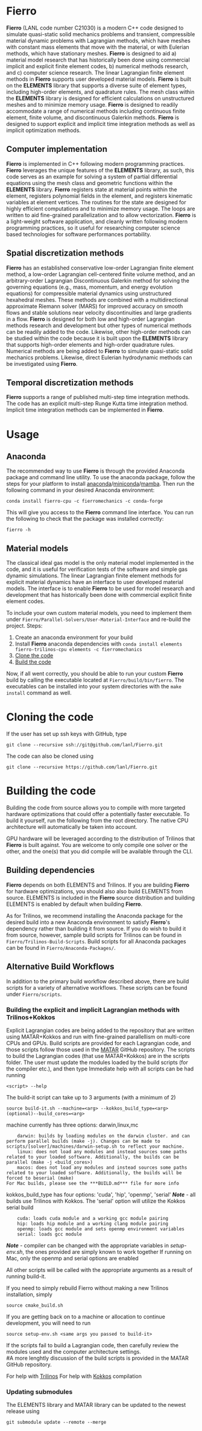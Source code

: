 # Fierro
**Fierro** (LANL code number C21030) is a modern C++ code designed to simulate quasi-static solid mechanics problems and transient, compressible material dynamic problems with Lagrangian methods, which have meshes with constant mass elements that move with the material, or with Eulerian methods, which have stationary meshes.  **Fierro** is designed to aid a) material model research that has historically been done using commercial implicit and explicit finite element codes, b) numerical methods research, and c) computer science research.  The linear Lagrangian finite element methods in **Fierro** supports user developed material models.  **Fierro** is built on the **ELEMENTS** library that supports a diverse suite of element types, including high-order elements, and quadrature rules. The mesh class within the **ELEMENTS** library is designed for efficient calculations on unstructured meshes and to minimize memory usage.  **Fierro** is designed to readily accommodate a range of numerical methods including continuous finite element, finite volume, and discontinuous Galerkin methods.  **Fierro** is designed to support explicit and implicit time integration methods as well as implicit optimization methods.  


## Computer implementation
**Fierro** is implemented in C++ following modern programming practices.  **Fierro** leverages the unique features of the **ELEMENTS** library, as such, this code serves as an example for solving a system of partial differential equations using the mesh class and geometric functions within the **ELEMENTS** library.  **Fierro** registers state at material points within the element, registers polynomial fields in the element, and registers kinematic variables at element vertices.  The routines for the state are designed for highly efficient computations and to minimize memory usage.  The loops are written to aid fine-grained parallelization and to allow vectorization. **Fierro** is a light-weight software application, and cleanly written following modern programming practices, so it useful for researching computer science based technologies for software performances portability.  

## Spatial discretization methods 
**Fierro** has an established conservative low-order Lagrangian finite element method, a low-order Lagrangian cell-centered finite volume method, and an arbitrary-order Lagrangian Discontinuous Galerkin method for solving the governing equations (e.g., mass, momentum, and energy evolution equations) for compressible material dynamics using unstructured hexahedral meshes.  These methods are combined with a multidirectional approximate Riemann solver (MARS) for improved accuracy on smooth flows and stable solutions near velocity discontinuities and large gradients in a flow. **Fierro** is designed for both low and high-order Lagrangian methods research and development but other types of numerical methods can be readily added to the code.  Likewise, other high-order methods can be studied within the code because it is built upon the **ELEMENTS** library that supports high-order elements and high-order quadrature rules.  Numerical methods are being added to **Fierro** to simulate quasi-static solid mechanics problems.  Likewise, direct Eulerian hydrodynamic methods can be investigated using **Fierro**.

## Temporal discretization methods 
**Fierro** supports a range of published multi-step time integration methods. The code has an explicit multi-step Runge Kutta time integration method. Implicit time integration methods can be implemented in **Fierro**.

# Usage
## Anaconda
The recommended way to use **Fierro** is through the provided Anaconda package and command line utility. To use the anaconda package, follow the steps for your platform to install [anaconda](https://docs.anaconda.com/free/anaconda/install/index.html)/[miniconda](https://docs.conda.io/en/latest/miniconda.html)/[mamba](https://mamba.readthedocs.io/en/latest/installation.html). Then run the following command in your desired Anaconda environment:

```
conda install fierro-cpu -c fierromechanics -c conda-forge
```

This will give you access to the **Fierro** command line interface. You can run the following to check that the package was installed correctly:
```
fierro -h
```

## Material models  
The classical ideal gas model is the only material model implemented in the code, and it is useful for verification tests of the software and simple gas dynamic simulations. The linear Lagrangian finite element methods for explicit material dynamics have an interface to user developed material models. The interface is to enable **Fierro** to be used for model research and development that has historically been done with commercial explicit finite element codes. 

To include your own custom material models, you need to implement them under `Fierro/Parallel-Solvers/User-Material-Interface` and re-build the project.
Steps:
1. Create an anaconda environment for your build
2. Install **Fierro** anaconda dependencies with `conda install elements fierro-trilinos-cpu elements -c fierromechanics`
3. [Clone the code](#cloning-the-code)
4. [Build the code](#building-the-code)

Now, if all went correctly, you should be able to run your custom **Fierro** build by calling the executable located at `Fierro/build/bin/fierro`. The executables can be installed into your system directories with the `make install` command as well.

# Cloning the code
If the user has set up ssh keys with GitHub, type
```
git clone --recursive ssh://git@github.com/lanl/Fierro.git
```
The code can also be cloned using
```
git clone --recursive https://github.com/lanl/Fierro.git
```

# Building the code
Building the code from source allows you to compile with more targeted hardware optimizations that could offer a potentially faster executable. 
To build it yourself, run the following from the root directory. The native CPU architecture will automatically be taken into account. 

GPU hardware will be leveraged according to the distribution of Trilinos that **Fierro** is built against.
You are welcome to only compile one solver or the other, and the one(s) that you did compile will be available through the CLI.

## Building dependencies
**Fierro** depends on both ELEMENTS and Trilinos. If you are building **Fierro** for hardware optimizations, you should also also build ELEMENTS from source. ELEMENTS is included in the **Fierro** source distribution and building ELEMENTS is enabled by default when building **Fierro**.

As for Trilinos, we recommend installing the Anaconda package for the desired build into a new Anaconda environment to satisfy **Fierro**'s dependency rather than building it from source. If you do wish to build it from source, however, sample build scripts for Trilinos can be found in `Fierro/Trilinos-Build-Scripts`. Build scripts for all Anaconda packages can be found in `Fierro/Anaconda-Packages/`.

## Alternative Build Workflows
In addition to the primary build workflow described above, there are build scripts for a variety of alternative workflows. These scripts can be found under `Fierro/scripts`.
### Building the explicit and implicit Lagrangian methods with Trilinos+Kokkos
Explicit Lagrangian codes are being added to the repository that are written using MATAR+Kokkos and run with fine-grained parallellism on multi-core CPUs and GPUs.  Build scripts are provided for each Lagrangian code, and those scripts follow those used in the [MATAR](https://github.com/lanl/MATAR/) GitHub repository. The scripts to build the Lagrangian codes (that use MATAR+Kokkos) are in the scripts folder.  The user must update the modules loaded by the build scripts (for the compiler etc.), and then type
Immediate help with all scripts can be had running
```
<script> --help
```
The build-it script can take up to 3 arguments (with a minimum of 2)
```
source build-it.sh --machine=<arg> --kokkos_build_type=<arg> (optional)--build_cores=<arg>
```
machine currently has three options: darwin,linux,mc
```
    darwin: builds by loading modules on the darwin cluster. and can perform parallel builds (make -j). Changes can be made to scripts/[solver]/machines/darwin-setup.sh to reflect your machine.
    linux: does not load any modules and instead sources some paths related to your loaded software. Additionally, the builds can be parallel (make -j <build_cores>)
    macos: does not load any modules and instead sources some paths related to your loaded software. Additionally, the builds will be forced to beserial (make)
For Mac builds, please see the ***BUILD.md*** file for more info
```
kokkos_build_type  has four options: 'cuda', 'hip', 'openmp', 'serial'
***Note*** - all builds use Trilinos with Kokkos. The 'serial' option will utilize the Kokkos serial build
```
    cuda: loads cuda module and a working gcc module pairing
    hip: loads hip module and a working clang module pairing
    openmp: loads gcc module and sets openmp environment variables
    serial: loads gcc module
```
***Note*** - compiler can be changed with the appropriate variables in *setup-env.sh*, the ones provided are simply known to work together
If running on Mac, only the openmp and serial options are enabled

All other scripts will be called with the appropriate arguments as a result of running build-it.

If you need to simply rebuild Fierro without making a new Trilinos installation, simply
```
source cmake_build.sh
```
If you are getting back on to a machine or allocation to continue development, you will need to run
```
source setup-env.sh <same args you passed to build-it>
```
If the scripts fail to build a Lagrangian code, then carefully review the modules used and the computer architecture settings.  
#A more lenghtly discussion of the build scripts is provided in the MATAR GitHub repository. 

For help with [Trilinos](https://github.com/trilinos/Trilinos/wiki/New-Trilinos-Developers)
For help with [Kokkos](https://github.com/kokkos/kokkos/wiki/Compiling) compilation

### Updating submodules
The ELEMENTS library and MATAR library can be updated to the newest release using
```
git submodule update --remote --merge
```







